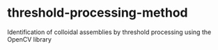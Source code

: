 # threshold-processing-method
Identification of colloidal assemblies by threshold processing using the OpenCV library
